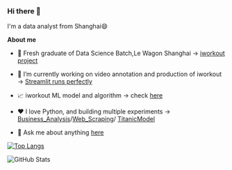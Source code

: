 ### Hi there 👋

I'm a data analyst from Shanghai😄

**About me**

- 💼 Fresh graduate of Data Science Batch,Le Wagon Shanghai -> [iworkout project](https://aiworkoutassistant.herokuapp.com/)

- 🔭 I’m currently working on video annotation and production of iworkout -> [Streamlit runs perfectly](https://github.com/larisayyen/videopart)

- 📈 iworkout ML model and algorithm -> check [here](https://github.com/larisayyen/iworkout)

- ❤️ I love Python, and building multiple experiments -> [Business_Analysis](https://github.com/larisayyen/Olist_Business_Analysis)/[Web_Scraping](https://github.com/larisayyen/Web_Scraping)/ [TitanicModel](https://github.com/larisayyen/TitanicModel)

- 💬 Ask me about anything [here](https://github.com/larisayyen/larisayyen/issues)

<!--
**larisayyen/larisayyen** is a ✨ _special_ ✨ repository because its `README.md` (this file) appears on your GitHub profile.

Here are some ideas to get you started:

- 🔭 I’m currently working on ...
- 🌱 I’m currently learning ...
- 👯 I’m looking to collaborate on ...
- 🤔 I’m looking for help with ...
- 💬 Ask me about ...
- 📫 How to reach me: ...
- 😄 Pronouns: ...
- ⚡ Fun fact: ...
-->

[![Top Langs](https://github-readme-stats.vercel.app/api/top-langs/?username=larisayyen&layout=compact&hide=jupyter%20notebook&card_width=440)](https://github.com/larisayyen/github-readme-stats)


![GitHub Stats](https://github-readme-stats.vercel.app/api?username=larisayyen&show_icons=true&theme=prussian)





